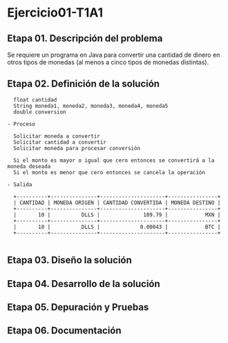 # Ejercicio01-T1A1
## Etapa 01. Descripción del problema
Se requiere un programa en Java para convertir una cantidad de dinero en otros tipos de monedas (al menos a cinco tipos de monedas distintas). 
## Etapa 02. Definición de la solución
~~~ Entrada
  float cantidad
  String moneda1, moneda2, moneda3, moneda4, moneda5
  double conversion
  
- Proceso

  Solicitar moneda a convertir
  Solicitar cantidad a convertir
  Solicitar moneda para procesar conversión
  
  Si el monto es mayor o igual que cero entonces se convertirá a la moneda deseada
  Si el monto es menor que cero entonces se cancela la operación
 
- Salida
  
  +----------+---------------+---------------------+----------------+
  | CANTIDAD | MONEDA ORIGEN | CANTIDAD CONVERTIDA | MONEDA DESTINO |
  +----------+---------------+---------------------+----------------+
  |       10 |          DLLS |              189.79 |            MXN |
  +----------+---------------+---------------------+----------------+
  |       10 |          DLLS |             0.00043 |            BTC |
  +----------+---------------+---------------------+----------------+
  
  ~~~
## Etapa 03. Diseño la solución
## Etapa 04. Desarrollo de la solución
## Etapa 05. Depuración y Pruebas
## Etapa 06. Documentación